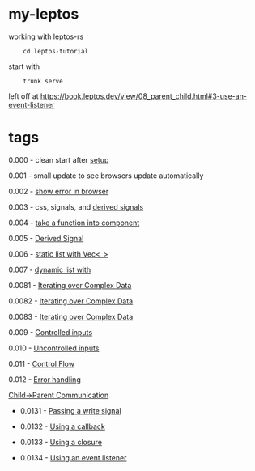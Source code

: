 # my-leptos
working with leptos-rs

        cd leptos-tutorial

start with 

        trunk serve

left off at https://book.leptos.dev/view/08_parent_child.html#3-use-an-event-listener
# tags  

0.000 - clean start after [setup](https://book.leptos.dev/getting_started/index.html#hello-world-getting-set-up-for-leptos-csr-development)

0.001 - small update to see browsers update automatically

0.002 - [show error in browser](https://book.leptos.dev/getting_started/leptos_dx.html#1-set-up-console_error_panic_hook)

0.003 - css, signals, and [derived signals](https://book.leptos.dev/view/02_dynamic_attributes.html#derived-signals)

0.004 - [take a function into component](https://book.leptos.dev/view/03_components.html#generic-props)

0.005 - [Derived Signal](https://book.leptos.dev/view/03_components.html#into-props)

0.006 - [static list with Vec<_>](https://book.leptos.dev/view/04_iteration.html#static-views-with-vec_)

0.007 - [dynamic list with <For />](https://book.leptos.dev/view/04_iteration.html#dynamic-rendering-with-the-for-component)

0.0081 - [Iterating over Complex Data](https://book.leptos.dev/view/04b_iteration.html#option-1-change-the-key)

0.0082 - [Iterating over Complex Data](https://book.leptos.dev/view/04b_iteration.html#option-2-nested-signals)

0.0083 - [Iterating over Complex Data](https://book.leptos.dev/view/04b_iteration.html#option-3-memoized-slices)

0.009 - [Controlled inputs](https://book.leptos.dev/view/05_forms.html#controlled-inputs)

0.010 - [Uncontrolled inputs](https://book.leptos.dev/view/05_forms.html#uncontrolled-inputs)

0.011 - [Control Flow](https://book.leptos.dev/view/06_control_flow.html#control-flow)

0.012 - [Error handling](https://book.leptos.dev/view/07_errors.html#error-handling)

[Child->Parent Communication](https://book.leptos.dev/view/08_parent_child.html#parent-child-communication)

- 0.0131 - [Passing a write signal](https://book.leptos.dev/view/08_parent_child.html#1-pass-a-writesignal)

- 0.0132 - [Using a callback](https://book.leptos.dev/view/08_parent_child.html#2-use-a-callback)

- 0.0133 - [Using a closure](https://book.leptos.dev/view/08_parent_child.html#21-use-closure-instead-of-callback)

- 0.0134 - [Using an event listener](https://book.leptos.dev/view/08_parent_child.html#3-use-an-event-listener)